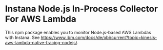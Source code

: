 Instana Node.js In-Process Collector For AWS Lambda
===================================================

This npm package enables you to monitor Node.js-based AWS Lambdas with Instana. See <https://www.ibm.com/docs/de/obi/current?topic=kinesis-aws-lambda-native-tracing-nodejs/>.

